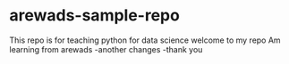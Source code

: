 # arewads-sample-repo
This repo is for teaching python for data science
welcome to my repo
Am learning from arewads
-another changes
-thank you
